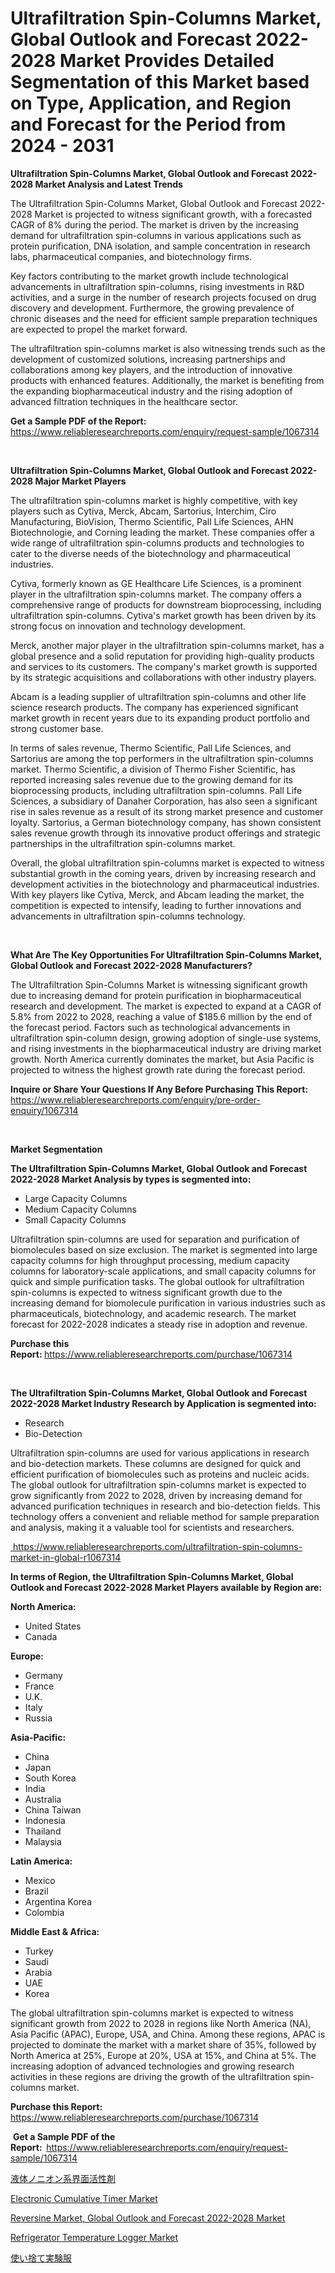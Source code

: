 <p><h1>Ultrafiltration Spin-Columns Market, Global Outlook and Forecast 2022-2028 Market Provides Detailed Segmentation of this Market based on Type, Application, and Region and Forecast for the Period from 2024 - 2031</h1></p><p><strong>Ultrafiltration Spin-Columns Market, Global Outlook and Forecast 2022-2028 Market Analysis and Latest Trends</strong></p>
<p><p>The Ultrafiltration Spin-Columns Market, Global Outlook and Forecast 2022-2028 Market is projected to witness significant growth, with a forecasted CAGR of 8% during the period. The market is driven by the increasing demand for ultrafiltration spin-columns in various applications such as protein purification, DNA isolation, and sample concentration in research labs, pharmaceutical companies, and biotechnology firms. </p><p>Key factors contributing to the market growth include technological advancements in ultrafiltration spin-columns, rising investments in R&D activities, and a surge in the number of research projects focused on drug discovery and development. Furthermore, the growing prevalence of chronic diseases and the need for efficient sample preparation techniques are expected to propel the market forward.</p><p>The ultrafiltration spin-columns market is also witnessing trends such as the development of customized solutions, increasing partnerships and collaborations among key players, and the introduction of innovative products with enhanced features. Additionally, the market is benefiting from the expanding biopharmaceutical industry and the rising adoption of advanced filtration techniques in the healthcare sector.</p></p>
<p><strong>Get a Sample PDF of the Report:&nbsp;</strong> <a href="https://www.reliableresearchreports.com/enquiry/request-sample/1067314">https://www.reliableresearchreports.com/enquiry/request-sample/1067314</a></p>
<p>&nbsp;</p>
<p><strong>Ultrafiltration Spin-Columns Market, Global Outlook and Forecast 2022-2028 Major Market Players</strong></p>
<p><p>The ultrafiltration spin-columns market is highly competitive, with key players such as Cytiva, Merck, Abcam, Sartorius, Interchim, Ciro Manufacturing, BioVision, Thermo Scientific, Pall Life Sciences, AHN Biotechnologie, and Corning leading the market. These companies offer a wide range of ultrafiltration spin-columns products and technologies to cater to the diverse needs of the biotechnology and pharmaceutical industries.</p><p>Cytiva, formerly known as GE Healthcare Life Sciences, is a prominent player in the ultrafiltration spin-columns market. The company offers a comprehensive range of products for downstream bioprocessing, including ultrafiltration spin-columns. Cytiva's market growth has been driven by its strong focus on innovation and technology development.</p><p>Merck, another major player in the ultrafiltration spin-columns market, has a global presence and a solid reputation for providing high-quality products and services to its customers. The company's market growth is supported by its strategic acquisitions and collaborations with other industry players.</p><p>Abcam is a leading supplier of ultrafiltration spin-columns and other life science research products. The company has experienced significant market growth in recent years due to its expanding product portfolio and strong customer base.</p><p>In terms of sales revenue, Thermo Scientific, Pall Life Sciences, and Sartorius are among the top performers in the ultrafiltration spin-columns market. Thermo Scientific, a division of Thermo Fisher Scientific, has reported increasing sales revenue due to the growing demand for its bioprocessing products, including ultrafiltration spin-columns. Pall Life Sciences, a subsidiary of Danaher Corporation, has also seen a significant rise in sales revenue as a result of its strong market presence and customer loyalty. Sartorius, a German biotechnology company, has shown consistent sales revenue growth through its innovative product offerings and strategic partnerships in the ultrafiltration spin-columns market. </p><p>Overall, the global ultrafiltration spin-columns market is expected to witness substantial growth in the coming years, driven by increasing research and development activities in the biotechnology and pharmaceutical industries. With key players like Cytiva, Merck, and Abcam leading the market, the competition is expected to intensify, leading to further innovations and advancements in ultrafiltration spin-columns technology.</p></p>
<p>&nbsp;</p>
<p><strong>What Are The Key Opportunities For Ultrafiltration Spin-Columns Market, Global Outlook and Forecast 2022-2028 Manufacturers?</strong></p>
<p><p>The Ultrafiltration Spin-Columns Market is witnessing significant growth due to increasing demand for protein purification in biopharmaceutical research and development. The market is expected to expand at a CAGR of 5.8% from 2022 to 2028, reaching a value of $185.6 million by the end of the forecast period. Factors such as technological advancements in ultrafiltration spin-column design, growing adoption of single-use systems, and rising investments in the biopharmaceutical industry are driving market growth. North America currently dominates the market, but Asia Pacific is projected to witness the highest growth rate during the forecast period.</p></p>
<p><strong>Inquire or Share Your Questions If Any Before Purchasing This Report:</strong> <a href="https://www.reliableresearchreports.com/enquiry/pre-order-enquiry/1067314">https://www.reliableresearchreports.com/enquiry/pre-order-enquiry/1067314</a></p>
<p>&nbsp;</p>
<p><strong>Market Segmentation</strong></p>
<p><strong>The Ultrafiltration Spin-Columns Market, Global Outlook and Forecast 2022-2028 Market Analysis by types is segmented into:</strong></p>
<p><ul><li>Large Capacity Columns</li><li>Medium Capacity Columns</li><li>Small Capacity Columns</li></ul></p>
<p><p>Ultrafiltration spin-columns are used for separation and purification of biomolecules based on size exclusion. The market is segmented into large capacity columns for high throughput processing, medium capacity columns for laboratory-scale applications, and small capacity columns for quick and simple purification tasks. The global outlook for ultrafiltration spin-columns is expected to witness significant growth due to the increasing demand for biomolecule purification in various industries such as pharmaceuticals, biotechnology, and academic research. The market forecast for 2022-2028 indicates a steady rise in adoption and revenue.</p></p>
<p><strong>Purchase this Report:&nbsp;</strong><a href="https://www.reliableresearchreports.com/purchase/1067314">https://www.reliableresearchreports.com/purchase/1067314</a></p>
<p>&nbsp;</p>
<p><strong>The Ultrafiltration Spin-Columns Market, Global Outlook and Forecast 2022-2028 Market Industry Research by Application is segmented into:</strong></p>
<p><ul><li>Research</li><li>Bio-Detection</li></ul></p>
<p><p>Ultrafiltration spin-columns are used for various applications in research and bio-detection markets. These columns are designed for quick and efficient purification of biomolecules such as proteins and nucleic acids. The global outlook for ultrafiltration spin-columns market is expected to grow significantly from 2022 to 2028, driven by increasing demand for advanced purification techniques in research and bio-detection fields. This technology offers a convenient and reliable method for sample preparation and analysis, making it a valuable tool for scientists and researchers.</p></p>
<p><a href="https://www.reliableresearchreports.com/ultrafiltration-spin-columns-market-in-global-r1067314">&nbsp;https://www.reliableresearchreports.com/ultrafiltration-spin-columns-market-in-global-r1067314</a></p>
<p><strong>In terms of Region, the Ultrafiltration Spin-Columns Market, Global Outlook and Forecast 2022-2028 Market Players available by Region are:</strong></p>
<p>
    <p> <strong> North America: </strong>
        <ul>
            <li>United States</li>
            <li>Canada</li>
        </ul>
        </p> 
    <p> <strong> Europe: </strong>
        <ul>
            <li>Germany</li>
            <li>France</li>
            <li>U.K.</li>
            <li>Italy</li>
            <li>Russia</li>
        </ul>
        </p> 
    <p> <strong> Asia-Pacific: </strong>
        <ul>
            <li>China</li>
            <li>Japan</li>
            <li>South Korea</li>
            <li>India</li>
            <li>Australia</li>
            <li>China Taiwan</li>
            <li>Indonesia</li>
            <li>Thailand</li>
            <li>Malaysia</li>
        </ul>
        </p> 
    <p> <strong> Latin America: </strong>
        <ul>
            <li>Mexico</li>
            <li>Brazil</li>
            <li>Argentina Korea</li>
            <li>Colombia</li>
        </ul>
        </p> 
    <p> <strong> Middle East & Africa: </strong>
        <ul>
            <li>Turkey</li>
            <li>Saudi</li>
            <li>Arabia</li>
            <li>UAE</li>
            <li>Korea</li>
        </ul>
    </p>
    </p>
<p><p>The global ultrafiltration spin-columns market is expected to witness significant growth from 2022 to 2028 in regions like North America (NA), Asia Pacific (APAC), Europe, USA, and China. Among these regions, APAC is projected to dominate the market with a market share of 35%, followed by North America at 25%, Europe at 20%, USA at 15%, and China at 5%. The increasing adoption of advanced technologies and growing research activities in these regions are driving the growth of the ultrafiltration spin-columns market.</p></p>
<p><strong>Purchase this Report: </strong><a href="https://www.reliableresearchreports.com/purchase/1067314">https://www.reliableresearchreports.com/purchase/1067314</a></p>
<p>&nbsp;<strong>Get a Sample PDF of the Report:&nbsp;&nbsp;</strong><a href="https://www.reliableresearchreports.com/enquiry/request-sample/1067314">https://www.reliableresearchreports.com/enquiry/request-sample/1067314</a></p>
<p><strong></strong></p>
<p><p><a href="https://github.com/vtbvgl20191192/Market-Research-Report-List-2/blob/main/694505186558.md">液体ノニオン系界面活性剤</a></p><p><a href="https://issuu.com/reportprime-2/docs/electronic-cumulative-timer-market-size-2030.pptx">Electronic Cumulative Timer Market</a></p><p><a href="https://github.com/MyrticeDare2023/Market-Research-Report-List-1/blob/main/reversine-market-global-outlook-and-forecast-2022-2028-market.md">Reversine Market, Global Outlook and Forecast 2022-2028 Market</a></p><p><a href="https://www.linkedin.com/pulse/decoding-refrigerator-temperature-logger-market-metrics-share-sxdbe">Refrigerator Temperature Logger Market</a></p><p><a href="https://github.com/laurenreichert/Market-Research-Report-List-1/blob/main/722628586559.md">使い捨て実験服</a></p></p>